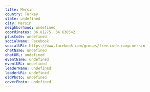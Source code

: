 ```yaml
---
title: Mersin
country: Turkey
state: undefined
city: Mersin
neighborhood: undefined
coordinates: 36.81275, 34.630542
plusCode: undefined
socialName: Facebook
socialURL: https://www.facebook.com/groups/free.code.camp.mersin
chatName: undefined
chatURL: undefined
eventName: undefined
eventURL: undefined
leaderName: undefined
leaderURL: undefined
oldPhoto: undefined
coverPhoto: undefined
---
```

